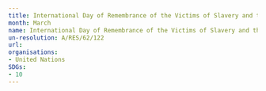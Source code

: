 ```yaml
---
title: International Day of Remembrance of the Victims of Slavery and the Transatlantic Slave Trade
month: March
name: International Day of Remembrance of the Victims of Slavery and the Transatlantic Slave Trade
un-resolution: A/RES/62/122
url: 
organisations:
- United Nations
SDGs:
- 10
---
```

